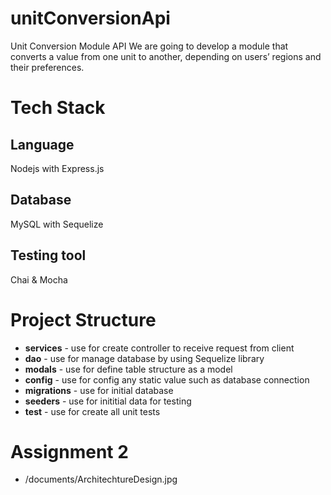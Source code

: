 # unitConversionApi
Unit Conversion Module API
We are going to develop a module that converts a value from one unit to another,
depending on users’ regions and their preferences.

# Tech Stack
## Language
Nodejs with Express.js
## Database
MySQL with Sequelize
## Testing tool
Chai & Mocha

# Project Structure
- **services** - use for create controller to receive request from client
- **dao** - use for manage database by using Sequelize library
- **modals** - use for define table structure as a model
- **config** - use for config any static value such as database connection
- **migrations** - use for initial database
- **seeders** - use for inititial data for testing
- **test** - use for create all unit tests


# Assignment 2 
- /documents/ArchitechtureDesign.jpg